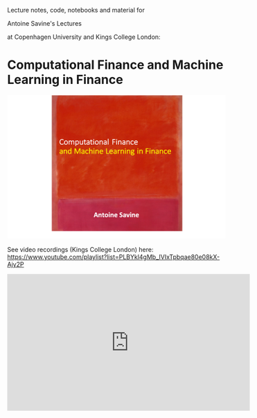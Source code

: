 Lecture notes, code, notebooks and material for

Antoine Savine's Lectures 

at Copenhagen University and Kings College London:

# Computational Finance and Machine Learning in Finance

![Screenshot](CompFinTitle.png)

See video recordings (Kings College London) here: 
https://www.youtube.com/playlist?list=PLBYkl4gMb_IVIxTpbqae80e08kX-Ajy2P

<iframe width="560" height="315" src="https://www.youtube.com/embed/undefined" frameborder="0" allow="accelerometer; autoplay; encrypted-media; gyroscope; picture-in-picture" allowfullscreen></iframe>
